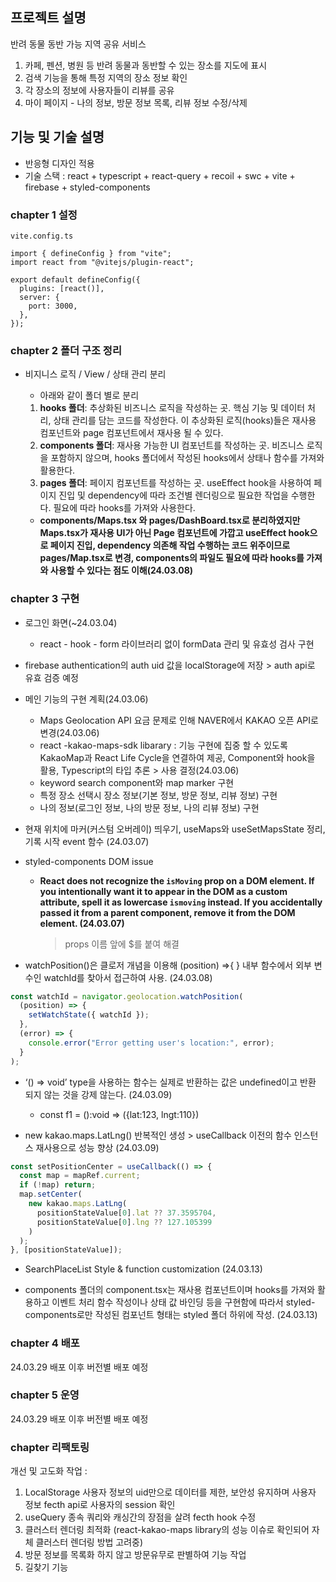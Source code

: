 ## 프로젝트 설명

반려 동물 동반 가능 지역 공유 서비스

1. 카페, 펜션, 병원 등 반려 동물과 동반할 수 있는 장소를 지도에 표시
2. 검색 기능을 통해 특정 지역의 장소 정보 확인
3. 각 장소의 정보에 사용자들이 리뷰를 공유
4. 마이 페이지 - 나의 정보, 방문 정보 목록, 리뷰 정보 수정/삭제

## 기능 및 기술 설명

- 반응형 디자인 적용
- 기술 스택 : react + typescript + react-query + recoil + swc + vite + firebase + styled-components

### chapter 1 설정

`vite.config.ts`

```tsx
import { defineConfig } from "vite";
import react from "@vitejs/plugin-react";

export default defineConfig({
  plugins: [react()],
  server: {
    port: 3000,
  },
});
```

### chapter 2 폴더 구조 정리

- 비지니스 로직 / View / 상태 관리 분리

  - 아래와 같이 폴더 별로 분리

  1. **hooks 폴더**: 추상화된 비즈니스 로직을 작성하는 곳. 핵심 기능 및 데이터 처리, 상태 관리를 담는 코드를 작성한다. 이 추상화된 로직(hooks)들은 재사용 컴포넌트와 page 컴포넌트에서 재사용 될 수 있다.
  2. **components 폴더**: 재사용 가능한 UI 컴포넌트를 작성하는 곳. 비즈니스 로직을 포함하지 않으며, hooks 폴더에서 작성된 hooks에서 상태나 함수를 가져와 활용한다.
  3. **pages 폴더**: 페이지 컴포넌트를 작성하는 곳. useEffect hook을 사용하여 페이지 진입 및 dependency에 따라 조건별 렌더링으로 필요한 작업을 수행한다. 필요에 따라 hooks를 가져와 사용한다.

  - **components/Maps.tsx 와 pages/DashBoard.tsx로 분리하였지만 Maps.tsx가 재사용 UI가 아닌 Page 컴포넌트에 가깝고 useEffect hook으로 페이지 진입, dependency 의존해 작업 수행하는 코드 위주이므로 pages/Map.tsx로 변경, components의 파일도 필요에 따라 hooks를 가져와 사용할 수 있다는 점도 이해(24.03.08)**

### chapter 3 구현

- 로그인 화면(~24.03.04)

  - react - hook - form 라이브러리 없이 formData 관리 및 유효성 검사 구현

- firebase authentication의 auth uid 값을 localStorage에 저장 > auth api로 유효 검증 예정

- 메인 기능의 구현 계획(24.03.06)

  - Maps Geolocation API 요금 문제로 인해 NAVER에서 KAKAO 오픈 API로 변경(24.03.06)
  - react -kakao-maps-sdk libarary : 기능 구현에 집중 할 수 있도록 KakaoMap과 React Life Cycle을 연결하여 제공, Component와 hook을 활용, Typescript의 타입 추론 > 사용 결정(24.03.06)
  - keyword search component와 map marker 구현
  - 특정 장소 선택시 장소 정보(기본 정보, 방문 정보, 리뷰 정보) 구현
  - 나의 정보(로그인 정보, 나의 방문 정보, 나의 리뷰 정보) 구현

- 현재 위치에 마커(커스텀 오버레이) 띄우기, useMaps와 useSetMapsState 정리, 기록 시작 event 함수 (24.03.07)

- styled-components DOM issue

  - **React does not recognize the `isMoving` prop on a DOM element. If you intentionally want it to appear in the DOM as a custom attribute, spell it as lowercase `ismoving` instead. If you accidentally passed it from a parent component, remove it from the DOM element. (24.03.07)**
    > props 이름 앞에 $를 붙여 해결

- watchPosition()은 클로저 개념을 이용해 (position) ⇒{ } 내부 함수에서 외부 변수인 watchId를 찾아서 접근하여 사용. (24.03.08)

```jsx
const watchId = navigator.geolocation.watchPosition(
  (position) => {
    setWatchState({ watchId });
  },
  (error) => {
    console.error("Error getting user's location:", error);
  }
);
```

- ‘() ⇒ void’ type을 사용하는 함수는 실제로 반환하는 값은 undefined이고 반환 되지 않는 것을 강제 않는다. (24.03.09)

  - const f1 = ():void ⇒ ({lat:123, lngt:110})

- new kakao.maps.LatLng() 반복적인 생성 > useCallback 이전의 함수 인스턴스 재사용으로 성능 향상 (24.03.09)

```jsx
const setPositionCenter = useCallback(() => {
  const map = mapRef.current;
  if (!map) return;
  map.setCenter(
    new kakao.maps.LatLng(
      positionStateValue[0].lat ?? 37.3595704,
      positionStateValue[0].lng ?? 127.105399
    )
  );
}, [positionStateValue]);
```

- SearchPlaceList Style & function customization (24.03.13)

- components 폴더의 component.tsx는 재사용 컴포넌트이며 hooks를 가져와 활용하고 이벤트 처리 함수 작성이나 상태 값 바인딩 등을 구현함에 따라서 styled-components로만 작성된 컴포넌트 형태는 styled 폴더 하위에 작성. (24.03.13)

### chapter 4 배포

24.03.29 배포 이후 버전별 배포 예정

### chapter 5 운영

24.03.29 배포 이후 버전별 배포 예정

### chapter 리팩토링

개선 및 고도화 작업 :

1. LocalStorage 사용자 정보의 uid만으로 데이터를 제한, 보안성 유지하며 사용자 정보 fecth api로 사용자의 session 확인
2. useQuery 종속 쿼리와 캐싱간의 장점을 살려 fecth hook 수정
3. 클러스터 렌더링 최적화 (react-kakao-maps library의 성능 이슈로 확인되어 자체 클러스터 렌더링 방법 고려중)
4. 방문 정보를 목록화 하지 않고 방문유무로 판별하여 기능 작업
5. 길찾기 기능
